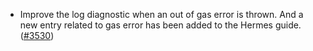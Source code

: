 - Improve the log diagnostic when an out of gas error is thrown.
  And a new entry related to gas error has been added to the Hermes
  guide.
  ([\#3530](https://github.com/informalsystems/hermes/issues/3530))